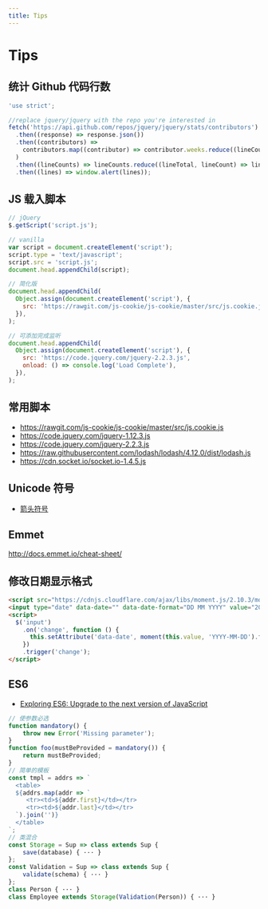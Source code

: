 ```yaml
---
title: Tips
---
```


# Tips

## 统计 Github 代码行数

```js
'use strict';

//replace jquery/jquery with the repo you're interested in
fetch('https://api.github.com/repos/jquery/jquery/stats/contributors')
  .then((response) => response.json())
  .then((contributors) =>
    contributors.map((contributor) => contributor.weeks.reduce((lineCount, week) => lineCount + week.a - week.d, 0)),
  )
  .then((lineCounts) => lineCounts.reduce((lineTotal, lineCount) => lineTotal + lineCount))
  .then((lines) => window.alert(lines));
```

## JS 载入脚本

```js
// jQuery
$.getScript('script.js');

// vanilla
var script = document.createElement('script');
script.type = 'text/javascript';
script.src = 'script.js';
document.head.appendChild(script);

// 简化版
document.head.appendChild(
  Object.assign(document.createElement('script'), {
    src: 'https://rawgit.com/js-cookie/js-cookie/master/src/js.cookie.js',
  }),
);

// 可添加完成监听
document.head.appendChild(
  Object.assign(document.createElement('script'), {
    src: 'https://code.jquery.com/jquery-2.2.3.js',
    onload: () => console.log('Load Complete'),
  }),
);
```

## 常用脚本

- https://rawgit.com/js-cookie/js-cookie/master/src/js.cookie.js
- https://code.jquery.com/jquery-1.12.3.js
- https://code.jquery.com/jquery-2.2.3.js
- https://raw.githubusercontent.com/lodash/lodash/4.12.0/dist/lodash.js
- https://cdn.socket.io/socket.io-1.4.5.js

## Unicode 符号

- [箭头符号](<https://en.wikipedia.org/wiki/Arrow_(symbol)>)

## Emmet

http://docs.emmet.io/cheat-sheet/

## 修改日期显示格式

```html
<script src="https://cdnjs.cloudflare.com/ajax/libs/moment.js/2.10.3/moment.min.js"></script>
<input type="date" data-date="" data-date-format="DD MM YYYY" value="2015-08-09" />
<script>
  $('input')
    .on('change', function () {
      this.setAttribute('data-date', moment(this.value, 'YYYY-MM-DD').format(this.getAttribute('data-date-format')));
    })
    .trigger('change');
</script>
```

## ES6

- [Exploring ES6: Upgrade to the next version of JavaScript](http://exploringjs.com/)

```js
// 使参数必选
function mandatory() {
    throw new Error('Missing parameter');
}
function foo(mustBeProvided = mandatory()) {
    return mustBeProvided;
}
// 简单的模板
const tmpl = addrs => `
  <table>
  ${addrs.map(addr => `
     <tr><td>${addr.first}</td></tr>
     <tr><td>${addr.last}</td></tr>
  `).join('')}
  </table>
`;
// 类混合
const Storage = Sup => class extends Sup {
    save(database) { ··· }
};
const Validation = Sup => class extends Sup {
    validate(schema) { ··· }
};
class Person { ··· }
class Employee extends Storage(Validation(Person)) { ··· }
```

